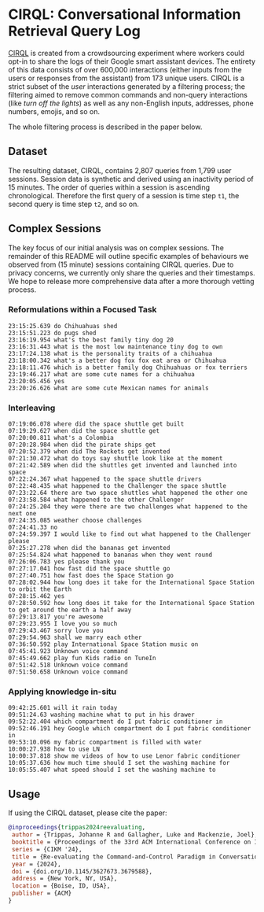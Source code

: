 # CIRQL: Conversational Information Retrieval Query Log

[CIRQL][jt] is created from a crowdsourcing experiment where workers could opt-in to
share the logs of their Google smart assistant devices. The entirety of this
data consists of over 600,000 interactions (either inputs from the users or
responses from the assistant) from 173 unique users. CIRQL is a strict subset
of the *user* interactions generated by a filtering process; the filtering
aimed to remove common commands and non-query interactions (like *turn off
the lights*) as well as any non-English inputs, addresses, phone numbers,
emojis, and so on.

The whole filtering process is described in the paper below.

## Dataset

The resulting dataset, CIRQL, contains 2,807 queries from 1,799 user sessions.
Session data is synthetic and derived using an inactivity period of 15 minutes.
The order of queries within a session is ascending chronological.
Therefore the first query of a session is time step `t1`, the second query is time step `t2`,
and so on.

[jt]: https://www.johannetrippas.com/papers/trippas2024re-evaluating.pdf



## Complex Sessions
The key focus of our initial analysis was on complex sessions. The remainder
of this README will outline specific examples of behaviours we observed from
(15 minute) sessions containing CIRQL queries. Due to privacy concerns, we
currently only share the queries and their timestamps. We hope to release
more comprehensive data after a more thorough vetting process.

### Reformulations within a Focused Task

```
23:15:25.639 do Chihuahuas shed
23:15:51.223 do pugs shed
23:16:19.954 what's the best family tiny dog 20
23:16:31.443 what is the most low maintenance tiny dog to own
23:17:24.138 what is the personality traits of a chihuahua
23:18:00.342 what's a better dog fox fox eat area or Chihuahua
23:18:11.476 which is a better family dog Chihuahuas or fox terriers
23:19:46.217 what are some cute names for a chihuahua
23:20:05.456 yes
23:20:26.626 what are some cute Mexican names for animals
```

### Interleaving
```
07:19:06.078 where did the space shuttle get built
07:19:29.627 when did the space shuttle get
07:20:00.811 what's a Colombia
07:20:28.984 when did the pirate ships get
07:20:52.379 when did The Rockets get invented
07:21:30.472 what do toys say shuttle look like at the moment
07:21:42.589 when did the shuttles get invented and launched into space
07:22:24.367 what happened to the space shuttle drivers
07:22:48.435 what happened to the Challenger the space shuttle
07:23:22.64 there are two space shuttles what happened the other one
07:23:58.584 what happened to the other Challenger
07:24:25.204 they were there are two challenges what happened to the next one
07:24:35.085 weather choose challenges
07:24:41.33 no
07:24:59.397 I would like to find out what happened to the Challenger please
07:25:27.278 when did the bananas get invented
07:25:54.824 what happened to bananas when they went round
07:26:06.783 yes please thank you
07:27:17.041 how fast did the space shuttle go
07:27:40.751 how fast does the Space Station go
07:28:02.944 how long does it take for the International Space Station to orbit the Earth
07:28:15.462 yes
07:28:50.592 how long does it take for the International Space Station to get around the earth a half away
07:29:13.817 you're awesome
07:29:23.955 I love you so much
07:29:43.467 sorry love you
07:29:54.963 shall we marry each other
07:36:50.592 play International Space Station music on
07:45:41.923 Unknown voice command
07:45:49.662 play fun Kids radio on TuneIn
07:51:42.518 Unknown voice command
07:51:50.658 Unknown voice command
```

### Applying knowledge in-situ
```
09:42:25.601 will it rain today
09:51:24.63 washing machine what to put in his drawer
09:52:22.404 which compartment do I put fabric conditioner in
09:52:46.191 hey Google which compartment do I put fabric conditioner in
09:53:10.096 my fabric compartment is filled with water
10:00:27.938 how to use LN
10:00:37.818 show me videos of how to use Lenor fabric conditioner
10:05:37.636 how much time should I set the washing machine for
10:05:55.407 what speed should I set the washing machine to
```


## Usage

If using the CIRQL dataset, please cite the paper:

```bibtex
@inproceedings{trippas2024reevaluating,
 author = {Trippas, Johanne R and Gallagher, Luke and Mackenzie, Joel},
 booktitle = {Proceedings of the 33rd ACM International Conference on Information and Knowledge Management},
 series = {CIKM '24},
 title = {Re-evaluating the Command-and-Control Paradigm in Conversational Search Interactions},
 year = {2024},
 doi = {doi.org/10.1145/3627673.3679588},
 address = {New York, NY, USA},
 location = {Boise, ID, USA},
 publisher = {ACM}
}
```
